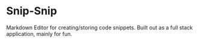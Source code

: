 # Snip-Snip

Markdown Editor for creating/storing code snippets. Built out as a full stack application, mainly for fun. 
